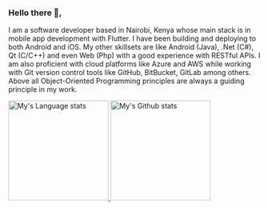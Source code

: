 ### Hello there 👋, 
I am a software developer based in Nairobi, Kenya whose main stack is in mobile app development with Flutter. I have been building and deploying to both Android and iOS. My other skillsets are like Android (Java), .Net (C#), Qt (C/C++) and even Web (Php) with a good experience with RESTful APIs. I am also proficient with cloud platforms like Azure and AWS while working with Git version control tools like GitHub, BitBucket, GitLab among others. Above all Object-Oriented Programming principles are always a guiding principle in my work.

<div>
    <a href="https://github.com/Oyonde/github-readme-stats">
        <img height=200
            src="https://github-readme-stats-git-master-rstaa-rickstaa.vercel.app/api/top-langs/?username=Oyonde&layout=compact&langs_count=10&hide_border=1&role=OWNER,COLLABORATOR"
            alt="My's Language stats" />
    </a>
    <a href="https://github.com/Oyonde/github-readme-stats">
        <img height=200
            src="https://github-readme-stats-git-master-rstaa-rickstaa.vercel.app/api?username=Oyonde&show_icons=true&count_private=true&line_height=28&hide_border=1&include_all_commits=true&card_width=450&role=OWNER,COLLABORATOR&exclude_repo=github-readme-stats"
            alt="My's Github stats" />
    </a>
</div>
